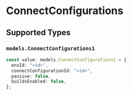 # ConnectConfigurations


## Supported Types

### `models.ConnectConfigurations1`

```typescript
const value: models.ConnectConfigurations1 = {
  envId: "<id>",
  connectConfigurationId: "<id>",
  passive: false,
  buildsEnabled: false,
};
```

